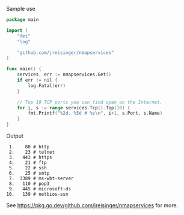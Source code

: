 Sample use

```go
package main

import (
	"fmt"
	"log"

	"github.com/jreisinger/nmapservices"
)

func main() {
	services, err := nmapservices.Get()
	if err != nil {
		log.Fatal(err)
	}

	// Top 10 TCP ports you can find open on the Internet.
	for i, s := range services.Tcp().Top(10) {
		fmt.Printf("%2d. %5d # %s\n", i+1, s.Port, s.Name)
	}
}
```

Output

```
 1.    80 # http
 2.    23 # telnet
 3.   443 # https
 4.    21 # ftp
 5.    22 # ssh
 6.    25 # smtp
 7.  3389 # ms-wbt-server
 8.   110 # pop3
 9.   445 # microsoft-ds
10.   139 # netbios-ssn
```

See https://pkg.go.dev/github.com/jreisinger/nmapservices for more.
